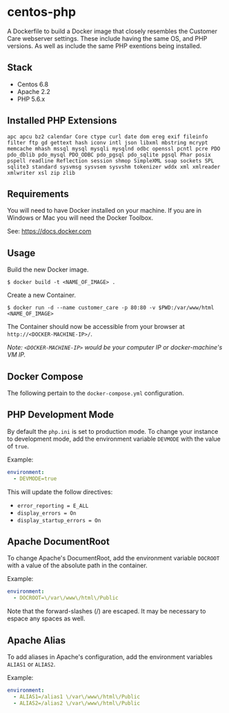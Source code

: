 centos-php
==============

A Dockerfile to build a Docker image that closely resembles the Customer
Care webserver settings.  These include having the same OS, and PHP versions. As
well as include the same PHP exentions being installed.

## Stack

* Centos 6.8
* Apache 2.2
* PHP 5.6.x

## Installed PHP Extensions

`apc apcu bz2 calendar Core ctype curl date dom ereg exif fileinfo filter ftp gd gettext hash iconv intl json libxml mbstring mcrypt memcache mhash mssql mysql mysqli mysqlnd odbc openssl pcntl pcre PDO pdo_dblib pdo_mysql PDO_ODBC pdo_pgsql pdo_sqlite pgsql Phar posix pspell readline Reflection session shmop SimpleXML soap sockets SPL sqlite3 standard sysvmsg sysvsem sysvshm tokenizer wddx xml xmlreader xmlwriter xsl zip zlib`

## Requirements

You will need to have Docker installed on your machine.  If you are in Windows
or Mac you will need the Docker Toolbox.

See: https://docs.docker.com

## Usage

Build the new Docker image.

`$ docker build -t <NAME_OF_IMAGE> .`

Create a new Container.

`$ docker run -d --name customer_care -p 80:80 -v $PWD:/var/www/html <NAME_OF_IMAGE>`

The Container should now be accessible from your browser at `http://<DOCKER-MACHINE-IP>/`.

_Note: `<DOCKER-MACHINE-IP>` would be your computer IP or docker-machine's VM IP._

Docker Compose
--------------

The following pertain to the `docker-compose.yml` configuration.

## PHP Development Mode

By default the `php.ini` is set to production mode. To change your instance to
development mode, add the environment variable `DEVMODE` with the value of `true`.

Example:

```yaml
environment:
  - DEVMODE=true
```

This will update the follow directives:

* `error_reporting = E_ALL`
* `display_errors = On`
* `display_startup_errors = On`

## Apache DocumentRoot

To change Apache's DocumentRoot, add the environment variable `DOCROOT` with a value of the
absolute path in the container.

Example:

```yaml
environment:
  - DOCROOT=\/var\/www\/html\/Public
```

Note that the forward-slashes (/) are escaped.  It may be necessary to espace
any spaces as well.

## Apache Alias

To add aliases in Apache's configuration, add the environment variables
`ALIAS1` or `ALIAS2`.

Example:

```yaml
environment:
  - ALIAS1=/alias1 \/var\/www\/html\/Public
  - ALIAS2=/alias2 \/var\/www\/html\/Public
```
